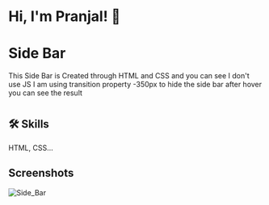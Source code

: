 
# Hi, I'm Pranjal! 👋
# Side Bar
This Side Bar is Created through HTML and CSS
and you can see I don't use JS I am using transition property -350px to hide the side bar after hover you can see the result
 #
## 🛠 Skills
HTML, CSS...


## Screenshots

![Side_Bar](https://github.com/pranjalkuhikar/My_Stuff/assets/99873964/73dccc46-b288-4142-8df9-111536e3383b)





